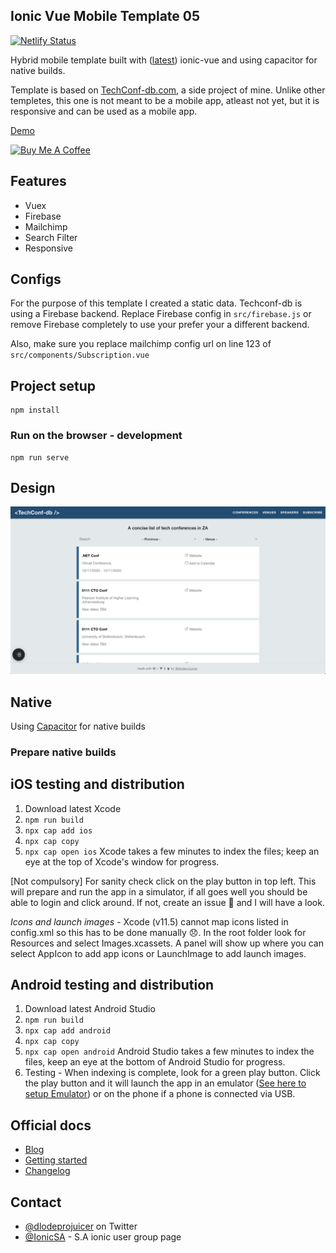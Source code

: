 ## Ionic Vue Mobile Template 05 
[![Netlify Status](https://api.netlify.com/api/v1/badges/42a32637-a563-455e-abba-58344dadeed6/deploy-status)](https://app.netlify.com/sites/ionic-vue-mobile-template-05/deploys)

Hybrid mobile template built with ([latest](https://ionicframework.com/blog/announcing-the-new-ionic-vue-beta/)) ionic-vue and using capacitor for native builds.

Template is based on [TechConf-db.com](https://techconf-db.com), a side project of mine. Unlike other templetes, this one is not meant to be a mobile app, atleast not yet, but it is responsive and can be used as a mobile app. 

[Demo](https://ionic-vue-mobile-template-05.netlify.app)

<a href="https://www.buymeacoffee.com/simomafuxwana" target="_blank"><img src="https://cdn.buymeacoffee.com/buttons/v2/default-yellow.png" alt="Buy Me A Coffee" width="120px" height="30px" style="height: 30px !important;width: 120px !important;" ></a>

## Features
- Vuex
- Firebase
- Mailchimp
- Search Filter
- Responsive

## Configs
For the purpose of this template I created a static data. Techconf-db is using a Firebase backend. Replace Firebase config in `src/firebase.js` or remove Firebase completely to use your prefer your a different backend.

Also, make sure you replace mailchimp config url on line 123 of `src/components/Subscription.vue`

## Project setup
```
npm install
```

### Run on the browser - development
```
npm run serve
```

## Design
![Techconf-db screenshot](/design.png "Logo Title Text 1")

## Native

Using [Capacitor](https://capacitorjs.com/docs/getting-started) for native builds

### Prepare native builds

## iOS testing and distribution
1. Download latest Xcode
2. `npm run build`
3. `npx cap add ios`
3. `npx cap copy`
4. `npx cap open ios` Xcode takes a few minutes to index the files; keep an eye at the top of Xcode's window for progress.

[Not compulsory] For sanity check click on the play button in top left. This will prepare and run the app in a simulator, if all goes well you should be able to login and click around. If not, create an issue 🤷 and I will have a look.

*Icons and launch images* - Xcode (v11.5) cannot map icons listed in config.xml so this has to be done manually 😞. In the root folder look for Resources and select Images.xcassets. A panel will show up where you can select AppIcon to add app icons or LaunchImage to add launch images.

## Android testing and distribution
1. Download latest Android Studio
2. `npm run build`
3. `npx cap add android`
3. `npx cap copy`
4. `npx cap open android` Android Studio takes a few minutes to index the files, keep an eye at the bottom of Android Studio for progress.
5. Testing - When indexing is complete, look for a green play button. Click the play button and it will launch the app in an emulator ([See here to setup Emulator](https://developer.android.com/studio/run/managing-avds)) or on the phone if a phone is connected via USB.

## Official docs
- [Blog](https://ionicframework.com/blog/announcing-ionic-vue/)
- [Getting started](https://ionicframework.com/docs/vue/quickstart)
- [Changelog](https://github.com/ionic-team/ionic-framework/blob/master/CHANGELOG.md)

## Contact
- [@dlodeprojuicer](https://twitter.com/dlodeprojuicer) on Twitter
- [@IonicSA](https://twitter.com/ionicsa) - S.A ionic user group page
